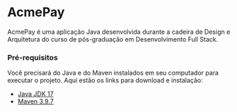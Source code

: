# AcmePay

AcmePay é uma aplicação Java desenvolvida durante a cadeira de Design e Arquitetura do curso de pós-graduação em Desenvolvimento Full Stack.

### Pré-requisitos

Você precisará do Java e do Maven instalados em seu computador para executar o projeto. Aqui estão os links para download e instalação:

- [Java JDK 17](https://www.oracle.com/java/technologies/javase/jdk17-archive-downloads.html)
- [Maven 3.9.7](https://maven.apache.org/download.cgi)
